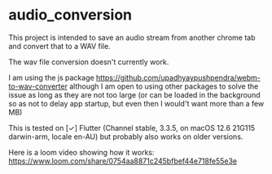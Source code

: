 # audio_conversion

This project is intended to save an audio stream from another chrome tab and convert that to a WAV file.

The wav file conversion doesn't currently work.

I am using the js package https://github.com/upadhyaypushpendra/webm-to-wav-converter
although I am open to using other packages to solve the issue as long as they are not too large (or can be loaded
in the background so as not to delay app startup, but even then I would't want more than a few MB)

This is tested on [✓] Flutter (Channel stable, 3.3.5, on macOS 12.6 21G115 darwin-arm, locale en-AU) 
but probably also works on older versions.

Here is a loom video showing how it works: https://www.loom.com/share/0754aa8871c245bfbef44e718fe55e3e

